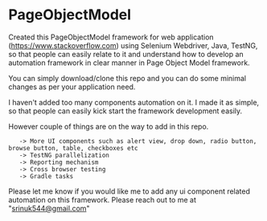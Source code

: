 # PageObjectModel

Created this PageObjectModel framework for web application (https://www.stackoverflow.com) using Selenium Webdriver, Java, TestNG, so that people can easily relate to it and understand how to develop an automation framework in clear manner in Page Object Model framework.

You can simply download/clone this repo and you can do some minimal changes as per your application need.

I haven't added too many components automation on it. I made it as simple, so that people can easily kick start the framework development easily.

However couple of things are on the way to add in this repo.

       -> More UI components such as alert view, drop down, radio button, browse button, table, checkboxes etc
       -> TestNG parallelization
       -> Reporting mechanism
       -> Cross browser testing
       -> Gradle tasks
       
Please let me know if you would like me to add any ui component related automation on this framework. Please reach out to me at "srinuk544@gmail.com"